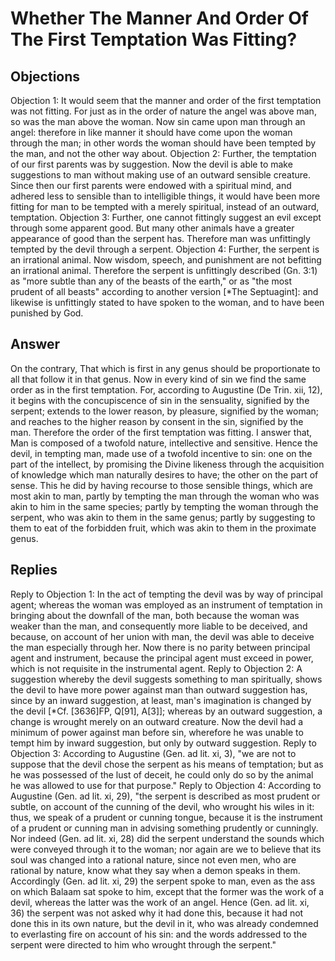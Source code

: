 # Whether The Manner And Order Of The First Temptation Was Fitting?
## Objections
Objection 1: It would seem that the manner and order of the first temptation was not fitting. For just as in the order of nature the angel was above man, so was the man above the woman. Now sin came upon man through an angel: therefore in like manner it should have come upon the woman through the man; in other words the woman should have been tempted by the man, and not the other way about.
Objection 2: Further, the temptation of our first parents was by suggestion. Now the devil is able to make suggestions to man without making use of an outward sensible creature. Since then our first parents were endowed with a spiritual mind, and adhered less to sensible than to intelligible things, it would have been more fitting for man to be tempted with a merely spiritual, instead of an outward, temptation.
Objection 3: Further, one cannot fittingly suggest an evil except through some apparent good. But many other animals have a greater appearance of good than the serpent has. Therefore man was unfittingly tempted by the devil through a serpent.
Objection 4: Further, the serpent is an irrational animal. Now wisdom, speech, and punishment are not befitting an irrational animal. Therefore the serpent is unfittingly described (Gn. 3:1) as "more subtle than any of the beasts of the earth," or as "the most prudent of all beasts" according to another version [*The Septuagint]: and likewise is unfittingly stated to have spoken to the woman, and to have been punished by God.
## Answer
On the contrary, That which is first in any genus should be proportionate to all that follow it in that genus. Now in every kind of sin we find the same order as in the first temptation. For, according to Augustine (De Trin. xii, 12), it begins with the concupiscence of sin in the sensuality, signified by the serpent; extends to the lower reason, by pleasure, signified by the woman; and reaches to the higher reason by consent in the sin, signified by the man. Therefore the order of the first temptation was fitting.
I answer that, Man is composed of a twofold nature, intellective and sensitive. Hence the devil, in tempting man, made use of a twofold incentive to sin: one on the part of the intellect, by promising the Divine likeness through the acquisition of knowledge which man naturally desires to have; the other on the part of sense. This he did by having recourse to those sensible things, which are most akin to man, partly by tempting the man through the woman who was akin to him in the same species; partly by tempting the woman through the serpent, who was akin to them in the same genus; partly by suggesting to them to eat of the forbidden fruit, which was akin to them in the proximate genus.
## Replies
Reply to Objection 1: In the act of tempting the devil was by way of principal agent; whereas the woman was employed as an instrument of temptation in bringing about the downfall of the man, both because the woman was weaker than the man, and consequently more liable to be deceived, and because, on account of her union with man, the devil was able to deceive the man especially through her. Now there is no parity between principal agent and instrument, because the principal agent must exceed in power, which is not requisite in the instrumental agent.
Reply to Objection 2: A suggestion whereby the devil suggests something to man spiritually, shows the devil to have more power against man than outward suggestion has, since by an inward suggestion, at least, man's imagination is changed by the devil [*Cf. [3636]FP, Q[91], A[3]]; whereas by an outward suggestion, a change is wrought merely on an outward creature. Now the devil had a minimum of power against man before sin, wherefore he was unable to tempt him by inward suggestion, but only by outward suggestion.
Reply to Objection 3: According to Augustine (Gen. ad lit. xi, 3), "we are not to suppose that the devil chose the serpent as his means of temptation; but as he was possessed of the lust of deceit, he could only do so by the animal he was allowed to use for that purpose."
Reply to Objection 4: According to Augustine (Gen. ad lit. xi, 29), "the serpent is described as most prudent or subtle, on account of the cunning of the devil, who wrought his wiles in it: thus, we speak of a prudent or cunning tongue, because it is the instrument of a prudent or cunning man in advising something prudently or cunningly. Nor indeed (Gen. ad lit. xi, 28) did the serpent understand the sounds which were conveyed through it to the woman; nor again are we to believe that its soul was changed into a rational nature, since not even men, who are rational by nature, know what they say when a demon speaks in them. Accordingly (Gen. ad lit. xi, 29) the serpent spoke to man, even as the ass on which Balaam sat spoke to him, except that the former was the work of a devil, whereas the latter was the work of an angel. Hence (Gen. ad lit. xi, 36) the serpent was not asked why it had done this, because it had not done this in its own nature, but the devil in it, who was already condemned to everlasting fire on account of his sin: and the words addressed to the serpent were directed to him who wrought through the serpent."